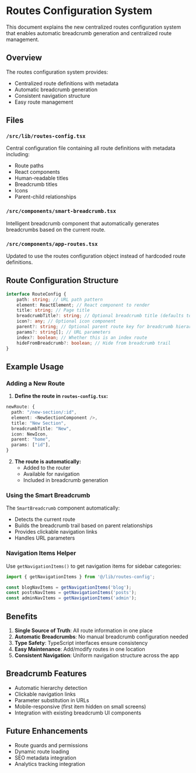 # Routes Configuration System

This document explains the new centralized routes configuration system that enables automatic breadcrumb generation and centralized route management.

## Overview

The routes configuration system provides:

- Centralized route definitions with metadata
- Automatic breadcrumb generation
- Consistent navigation structure
- Easy route management

## Files

### `/src/lib/routes-config.tsx`

Central configuration file containing all route definitions with metadata including:

- Route paths
- React components
- Human-readable titles
- Breadcrumb titles
- Icons
- Parent-child relationships

### `/src/components/smart-breadcrumb.tsx`

Intelligent breadcrumb component that automatically generates breadcrumbs based on the current route.

### `/src/components/app-routes.tsx`

Updated to use the routes configuration object instead of hardcoded route definitions.

## Route Configuration Structure

```typescript
interface RouteConfig {
    path: string; // URL path pattern
    element: ReactElement; // React component to render
    title: string; // Page title
    breadcrumbTitle?: string; // Optional breadcrumb title (defaults to title)
    icon?: any; // Optional icon component
    parent?: string; // Optional parent route key for breadcrumb hierarchy
    params?: string[]; // URL parameters
    index?: boolean; // Whether this is an index route
    hideFromBreadcrumb?: boolean; // Hide from breadcrumb trail
}
```

## Example Usage

### Adding a New Route

1. **Define the route in `routes-config.tsx`:**

```typescript
newRoute: {
  path: "/new-section/:id",
  element: <NewSectionComponent />,
  title: "New Section",
  breadcrumbTitle: "New",
  icon: NewIcon,
  parent: "home",
  params: ["id"],
}
```

2. **The route is automatically:**
    - Added to the router
    - Available for navigation
    - Included in breadcrumb generation

### Using the Smart Breadcrumb

The `SmartBreadcrumb` component automatically:

- Detects the current route
- Builds the breadcrumb trail based on parent relationships
- Provides clickable navigation links
- Handles URL parameters

### Navigation Items Helper

Use `getNavigationItems()` to get navigation items for sidebar categories:

```typescript
import { getNavigationItems } from '@/lib/routes-config';

const blogNavItems = getNavigationItems('blog');
const postsNavItems = getNavigationItems('posts');
const adminNavItems = getNavigationItems('admin');
```

## Benefits

1. **Single Source of Truth**: All route information in one place
2. **Automatic Breadcrumbs**: No manual breadcrumb configuration needed
3. **Type Safety**: TypeScript interfaces ensure consistency
4. **Easy Maintenance**: Add/modify routes in one location
5. **Consistent Navigation**: Uniform navigation structure across the app

## Breadcrumb Features

- Automatic hierarchy detection
- Clickable navigation links
- Parameter substitution in URLs
- Mobile-responsive (first item hidden on small screens)
- Integration with existing breadcrumb UI components

## Future Enhancements

- Route guards and permissions
- Dynamic route loading
- SEO metadata integration
- Analytics tracking integration
